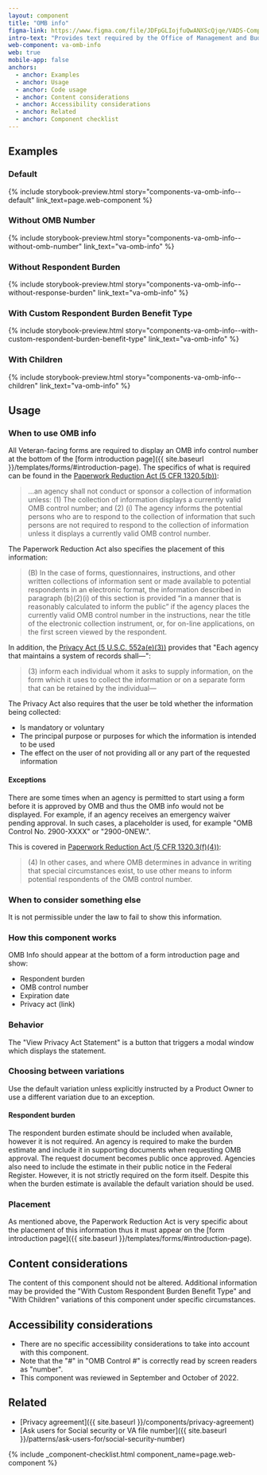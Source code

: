 ```yaml
---
layout: component
title: "OMB info"
figma-link: https://www.figma.com/file/JDFpGLIojfuQwANXScQjqe/VADS-Component-Example-Library?type=design&node-id=35%3A164&mode=design&t=e27HltZrbIL9enJ1-1
intro-text: "Provides text required by the Office of Management and Budget (OMB) to be present on all forms."
web-component: va-omb-info
web: true
mobile-app: false
anchors:
  - anchor: Examples
  - anchor: Usage
  - anchor: Code usage
  - anchor: Content considerations
  - anchor: Accessibility considerations
  - anchor: Related
  - anchor: Component checklist
---
```


## Examples

### Default

{% include storybook-preview.html story="components-va-omb-info--default" link_text=page.web-component %}

### Without OMB Number

{% include storybook-preview.html story="components-va-omb-info--without-omb-number" link_text="va-omb-info" %}

### Without Respondent Burden

{% include storybook-preview.html story="components-va-omb-info--without-response-burden" link_text="va-omb-info" %}

### With Custom Respondent Burden Benefit Type

{% include storybook-preview.html story="components-va-omb-info--with-custom-respondent-burden-benefit-type" link_text="va-omb-info" %}

### With Children
{% include storybook-preview.html story="components-va-omb-info--children" link_text="va-omb-info" %}

## Usage

### When to use OMB info

All Veteran-facing forms are required to display an OMB info control number at the bottom of the [form introduction page]({{ site.baseurl }}/templates/forms/#introduction-page). The specifics of what is required can be found in the [Paperwork Reduction Act (5 CFR 1320.5(b))](https://www.ecfr.gov/current/title-5/chapter-III/subchapter-B/part-1320#p-1320.5(b)(1)):

> ...an agency shall not conduct or sponsor a collection of information unless:
> (1) The collection of information displays a currently valid OMB control number; and
> (2)
>   (i) The agency informs the potential persons who are to respond to the collection of information that such persons are not required to respond to the collection of information unless it displays a currently valid OMB control number.

The Paperwork Reduction Act also specifies the placement of this information: 

> (B) In the case of forms, questionnaires, instructions, and other written collections of information sent or made available to potential respondents in an electronic format, the information described in paragraph (b)(2)(i) of this section is provided “in a manner that is reasonably calculated to inform the public” if the agency places the currently valid OMB control number in the instructions, near the title of the electronic collection instrument, or, for on-line applications, on the first screen viewed by the respondent.

In addition, the [Privacy Act (5 U.S.C. 552a(e)(3))](https://www.law.cornell.edu/uscode/text/5/552a) provides that "Each agency that maintains a system of records shall—":

> (3) inform each individual whom it asks to supply information, on the form which it uses to collect the information or on a separate form that can be retained by the individual—

The Privacy Act also requires that the user be told whether the information being collected:

* Is mandatory or voluntary 
* The principal purpose or purposes for which the information is intended to be used
* The effect on the user of not providing all or any part of the requested information

#### Exceptions

There are some times when an agency is permitted to start using a form before it is approved by OMB and thus the OMB info would not be displayed. For example, if an agency receives an emergency waiver pending approval. In such cases, a placeholder is used, for example "OMB Control No. 2900-XXXX" or "2900-0NEW.". 

This is covered in [Paperwork Reduction Act (5 CFR 1320.3(f)(4))](https://www.ecfr.gov/current/title-5/chapter-III/subchapter-B/part-1320#p-1320.3(f)(4)):

> (4) In other cases, and where OMB determines in advance in writing that special circumstances exist, to use other means to inform potential respondents of the OMB control number.

### When to consider something else

It is not permissible under the law to fail to show this information. 


### How this component works

OMB Info should appear at the bottom of a form introduction page and show:

- Respondent burden
- OMB control number
- Expiration date 
- Privacy act (link)

### Behavior

The "View Privacy Act Statement" is a button that triggers a modal window which displays the statement.

### Choosing between variations

Use the default variation unless explicitly instructed by a Product Owner to use a different variation due to an exception.

#### Respondent burden

The respondent burden estimate should be included when available, however it is not required. An agency is required to make the burden estimate and include it in supporting documents when requesting OMB approval. The request document becomes public once approved. Agencies also need to include the estimate in their public notice in the Federal Register. However, it is not strictly required on the form itself. Despite this when the burden estimate is available the default variation should be used.

### Placement

As mentioned above, the Paperwork Reduction Act is very specific about the placement of this information thus it must appear on the [form introduction page]({{ site.baseurl }}/templates/forms/#introduction-page).

## Content considerations

The content of this component should not be altered. Additional information may be provided the "With Custom Respondent Burden Benefit Type" and "With Children" variations of this component under specific circumstances.

## Accessibility considerations

* There are no specific accessibility considerations to take into account with this component.
* Note that the "#" in "OMB Control #" is correctly read by screen readers as "number". 
* This component was reviewed in September and October of 2022.

## Related

* [Privacy agreement]({{ site.baseurl }}/components/privacy-agreement)
* [Ask users for Social security or VA file number]({{ site.baseurl }}/patterns/ask-users-for/social-security-number)

{% include _component-checklist.html component_name=page.web-component %}
